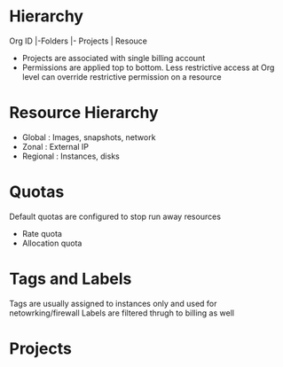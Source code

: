 # Hierarchy

Org ID
|-Folders
  |- Projects
  	| Resouce

- Projects are associated with single billing account
- Permissions are applied top to bottom. Less restrictive access at Org level can override restrictive permission on a resource


# Resource Hierarchy
- Global : Images, snapshots, network
- Zonal : External IP
- Regional : Instances, disks

# Quotas
Default quotas are configured to stop run away resources 
- Rate quota
- Allocation quota 

# Tags and Labels
Tags are usually assigned to instances only and used for netowrking/firewall
Labels are filtered thrugh to billing as well

# Projects


